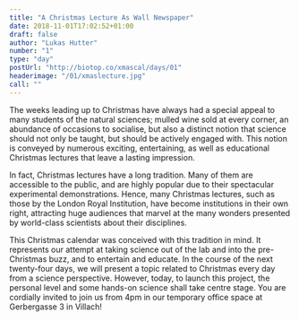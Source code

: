 ```yaml
---
title: "A Christmas Lecture As Wall Newspaper"
date: 2018-11-01T17:02:52+01:00
draft: false
author: "Lukas Hutter"
number: "1"
type: "day"
postUrl: "http://biotop.co/xmascal/days/01"
headerimage: "/01/xmaslecture.jpg"
call: ""
---
```

The weeks leading up to Christmas have always had a special appeal to many students of the natural sciences; mulled wine sold at every corner, an abundance of occasions to socialise, but also a distinct notion that science should not only be taught, but should be actively engaged with. This notion is conveyed by numerous exciting, entertaining, as well as educational Christmas lectures that leave a lasting impression.

In fact, Christmas lectures have a long tradition. Many of them are accessible to the public, and are highly popular due to their spectacular experimental demonstrations. Hence, many Christmas lectures, such as those by the London Royal Institution, have become institutions in their own right, attracting huge audiences that marvel at the many wonders presented by world-class scientists about their disciplines.

This Christmas calendar was conceived with this tradition in mind. It represents our attempt at taking science out of the lab and into the pre-Christmas buzz, and to entertain and educate. In the course of the next twenty-four days, we will present a topic related to Christmas every day from a science perspective. However, today, to launch this project, the personal level and some hands-on science shall take centre stage. You are cordially invited to join us from 4pm in our temporary office space at Gerbergasse 3 in Villach!
<!--more-->
